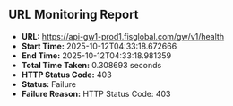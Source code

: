 ## URL Monitoring Report

- **URL:** https://api-gw1-prod1.fisglobal.com/gw/v1/health
- **Start Time:** 2025-10-12T04:33:18.672666
- **End Time:** 2025-10-12T04:33:18.981359
- **Total Time Taken:** 0.308693 seconds
- **HTTP Status Code:** 403
- **Status:** Failure
- **Failure Reason:** HTTP Status Code: 403
